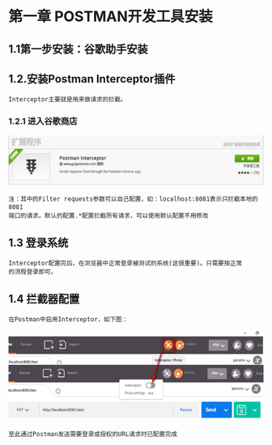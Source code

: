 # 第一章   POSTMAN开发工具安装
## 1.1第一步安装：谷歌助手安装

## 1.2.安装Postman Interceptor插件
    Interceptor主要就是用来做请求的拦截。
    
### 1.2.1  进入谷歌商店
![进入谷歌商店](image/01-代码规范/01-扩展程序.png)

    注：其中的Filter requests参数可以自己配置，如：localhost:8081表示只拦截本地的8081
    端口的请求。默认的配置.*配置拦截所有请求，可以使用默认配置不用修改

## 1.3 登录系统
    Interceptor配置完后，在浏览器中正常登录被测试的系统(这很重要)。只需要按正常  
    的流程登录即可。
    
## 1.4 拦截器配置
    在Postman中启用Interceptor，如下图：

![进入谷歌商店](image/01-代码规范/02-Interceptor.png)


    至此通过Postman发送需要登录或授权的URL请求时已配置完成

    

    